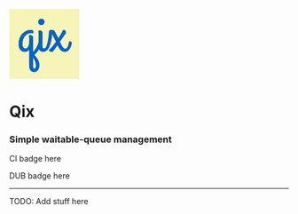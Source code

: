 <img src="branding/logo.png" alt="Qix logo" width="25%"></img>

# Qix
### Simple waitable-queue management

<p>CI badge here</p><p>DUB badge here</p>

---

TODO: Add stuff here